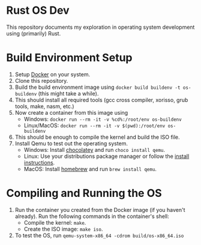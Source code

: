 # Rust OS Dev
 This repository documents my exploration in operating system development using (primarily) Rust.

# Build Environment Setup
1. Setup [Docker](https://www.docker.com/) on your system.
2. Clone this repository.
3. Build the build environment image using `docker build buildenv -t os-buildenv` (this might take a while).
4. This should install all required tools (gcc cross compiler, xorisso, grub tools, make, nasm, etc.)
5. Now create a container from this image using
    - Windows: `docker run --rm -it -v %cd%:/root/env os-buildenv`
    - Linux/MacOS: `docker run --rm -it -v $(pwd):/root/env os-buildenv`
6. This should be enough to compile the kernel and build the ISO file.
7. Install Qemu to test out the operating system.
    - Windows: Install [chocolatey](https://chocolatey.org/) and run `choco install qemu`.
    - Linux: Use your distributions package manager or follow the [install instructions](https://www.qemu.org/download/).
    - MacOS: Install [homebrew](https://brew.sh/) and run `brew install qemu`.

# Compiling and Running the OS
1. Run the container you created from the Docker image (if you haven't already). Run the following commands in the container's shell:
    - Compile the kernel: `make`.
    - Create the ISO image: `make iso`.
2. To test the OS, run `qemu-system-x86_64 -cdrom build/os-x86_64.iso`
